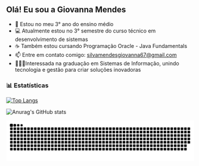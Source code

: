 <link rel="stylesheet" type="text/css" href="https://gimendesccodes.github.io/GimendescCodes/style.css">


<div class="glass">

## Olá! Eu sou a Giovanna Mendes



- 📖 Estou no meu 3° ano do ensino médio
- 💻 Atualmente estou no 3° semestre do curso técnico em desenvolvimento de sistemas
- ☕ Também estou cursando Programação Oracle - Java Fundamentals
- 📫 Entre em contato comigo: silvamendesgiovanna67@gmail.com 
- 👩🏻‍💻Interessada na graduação em Sistemas de Informação, unindo tecnologia e gestão para criar soluções inovadoras

</div>

<div class="glass">
  
### 📊 Estatísticas
[![Top Langs](https://github-readme-stats.vercel.app/api/top-langs/?username=GiMendescCodes)](https://github.com/anuraghazra/github-readme-stats)
</div>

![Anurag's GitHub stats](https://github-readme-stats.vercel.app/api?username=GiMendescCodes&show_icons=true)

<div class="glass">
  
<picture>
  <source media="(prefers-color-scheme: dark)" srcset="https://raw.githubusercontent.com/platane/platane/output/github-contribution-grid-snake-dark.svg">
  <source media="(prefers-color-scheme: light)" srcset="https://raw.githubusercontent.com/platane/platane/output/github-contribution-grid-snake.svg">
  <img alt="github contribution grid snake animation" src="https://raw.githubusercontent.com/platane/platane/output/github-contribution-grid-snake.svg">
</picture>

 
 </div>
